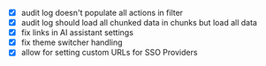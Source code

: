 - [x] audit log doesn't populate all actions in filter
- [x] audit log should load all chunked data in chunks but load all data
- [x] fix links in AI assistant settings
- [x] fix theme switcher handling
- [x] allow for setting custom URLs for SSO Providers